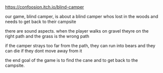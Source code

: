 https://confoosion.itch.io/blind-camper

our game, blind camper, is about a blind camper whos lost in the woods and needs to get back to their campsite

there are sound aspects. when the player walks on gravel theyre on the right path and the grass is the wrong path

if the camper strays too far from the path, they can run into bears and they can die if they dont move away from it

the end goal of the game is to find the cane and to get back to the campsite.
